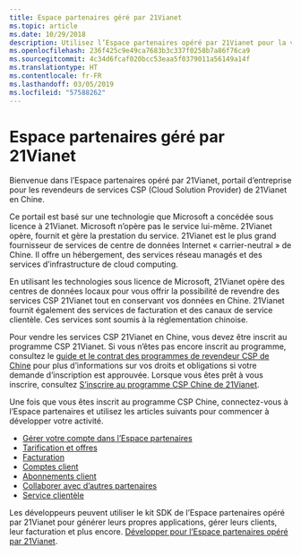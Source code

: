 ```yaml
---
title: Espace partenaires géré par 21Vianet
ms.topic: article
ms.date: 10/29/2018
description: Utilisez l’Espace partenaires opéré par 21Vianet pour la vente de services CSP en Chine.
ms.openlocfilehash: 236f425c9e49ca7683b3c337f0258b7a86f76ca9
ms.sourcegitcommit: 4c34d6fcaf020bcc53eaa5f0379011a56149a14f
ms.translationtype: HT
ms.contentlocale: fr-FR
ms.lasthandoff: 03/05/2019
ms.locfileid: "57588262"
---
```

# <a name="partner-center-operated-by-21vianet"></a>Espace partenaires géré par 21Vianet

Bienvenue dans l’Espace partenaires opéré par 21Vianet, portail d’entreprise pour les revendeurs de services CSP (Cloud Solution Provider) de 21Vianet en Chine. 

Ce portail est basé sur une technologie que Microsoft a concédée sous licence à 21Vianet. Microsoft n’opère pas le service lui-même. 21Vianet opère, fournit et gère la prestation du service. 21Vianet est le plus grand fournisseur de services de centre de données Internet « carrier-neutral » de Chine. Il offre un hébergement, des services réseau managés et des services d’infrastructure de cloud computing. 

En utilisant les technologies sous licence de Microsoft, 21Vianet opère des centres de données locaux pour vous offrir la possibilité de revendre des services CSP 21Vianet tout en conservant vos données en Chine. 21Vianet fournit également des services de facturation et des canaux de service clientèle. Ces services sont soumis à la réglementation chinoise.

Pour vendre les services CSP 21Vianet en Chine, vous devez être inscrit au programme CSP 21Vianet. Si vous n’êtes pas encore inscrit au programme, consultez le [guide et le contrat des programmes de revendeur CSP de Chine](csp-program-guide-and-agreements.md) pour plus d’informations sur vos droits et obligations si votre demande d’inscription est approuvée. Lorsque vous êtes prêt à vous inscrire, consultez [S’inscrire au programme CSP Chine de 21Vianet](enrolling-in-the-csp-program.md).

Une fois que vous êtes inscrit au programme CSP Chine, connectez-vous à l’Espace partenaires et utilisez les articles suivants pour commencer à développer votre activité.  
   
-   [Gérer votre compte dans l’Espace partenaires](partner-center-account-setup.md)
-   [Tarification et offres](see-offers-and-pricing.md)
-   [Facturation](billing.md)
-   [Comptes client](customer-accounts.md)
-   [Abonnements client](customer-subscriptions.md)
-   [Collaborer avec d’autres partenaires](work-with-other-partners.md)
-   [Service clientèle](customer-support.md)

Les développeurs peuvent utiliser le kit SDK de l’Espace partenaires opéré par 21Vianet pour générer leurs propres applications, gérer leurs clients, leur facturation et plus encore. [Développer pour l’Espace partenaires opéré par 21Vianet](develop-for-partner-center.md).